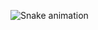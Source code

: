 ![Snake animation](https://github.com/leticiacostt/testeleticia/blob/output/github-contribution-grid-snake.svg)
